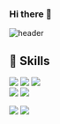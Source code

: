 ### Hi there 👋

![header](https://capsule-render.vercel.app/api?type=waving&color=gradient&height=270&section=header&text=Kim%20JeongWon&fontSize=70&fontAlignY=35&desc=%ED%92%80%EC%8A%A4%ED%85%8D%20%EA%B0%9C%EB%B0%9C%EC%9E%90%27s%20GitHub%20Profile&descAlignY=60&descAlign=62)

💪 Skills
----
<img src="https://img.shields.io/badge/Spring-6DB33F?style=flat&logo=Spring&logoColor=white"> <img src="https://img.shields.io/badge/Spring Boot-6DB33F?style=flat&logo=Spring Boot&logoColor=white"> <img src="https://img.shields.io/badge/Java-6DB33F?style=flat&logo=Java&logoColor=white">  
<img src="https://img.shields.io/badge/Oracle-F80000?style=flat&logo=Oracle&logoColor=white"> <img src="https://img.shields.io/badge/MySQL-4479A1?style=flat&logo=MySQL&logoColor=white">

<img src="https://img.shields.io/badge/React-61DAFB?style=flat&logo=React&logoColor=white"/> <img src="https://img.shields.io/badge/JavaScript-F7DF1E?style=flat&logo=JavaScript&logoColor=white"/> 

<!--
✍️ 개발 Blog
---
[<img src="https://img.shields.io/badge/Tistory-000000?style=flat&logo=Tistory&logoColor=white"/>](https://garden-kim.tistory.com)
<br/>
-->





<!--
**k-gardn/k-gardn** is a ✨ _special_ ✨ repository because its `README.md` (this file) appears on your GitHub profile.

Here are some ideas to get you started:

- 🔭 I’m currently working on ...
- 🌱 I’m currently learning ...
- 👯 I’m looking to collaborate on ...
- 🤔 I’m looking for help with ...
- 💬 Ask me about ...
- 📫 How to reach me: ...
- 😄 Pronouns: ...
- ⚡ Fun fact: ...
-->
